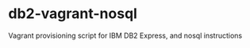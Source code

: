 db2-vagrant-nosql
=================

Vagrant provisioning script for IBM DB2 Express, and nosql instructions
